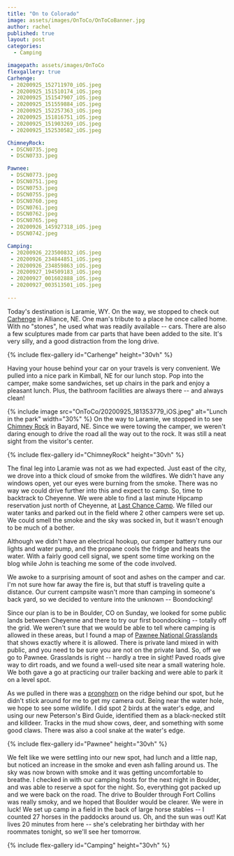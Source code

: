 ```yaml
---
title: "On to Colorado"
image: assets/images/OnToCo/OnToCoBanner.jpg
author: rachel
published: true
layout: post
categories:
  - Camping

imagepath: assets/images/OnToCo
flexgallery: true
Carhenge:
 - 20200925_152711970_iOS.jpeg
 - 20200925_151510174_iOS.jpeg
 - 20200925_151547907_iOS.jpeg
 - 20200925_151559884_iOS.jpeg
 - 20200925_152257363_iOS.jpeg
 - 20200925_151816751_iOS.jpeg
 - 20200925_151903269_iOS.jpeg
 - 20200925_152530582_iOS.jpeg

ChimneyRock:
 - DSCN0735.jpeg
 - DSCN0733.jpeg

Pawnee:
 - DSCN0773.jpeg
 - DSCN0751.jpeg
 - DSCN0753.jpeg
 - DSCN0755.jpeg
 - DSCN0760.jpeg
 - DSCN0761.jpeg
 - DSCN0762.jpeg
 - DSCN0765.jpeg
 - 20200926_145927318_iOS.jpeg
 - DSCN0742.jpeg

Camping:
 - 20200926_223500832_iOS.jpeg
 - 20200926_234844851_iOS.jpeg
 - 20200926_234859863_iOS.jpeg
 - 20200927_194509183_iOS.jpeg
 - 20200927_001602888_iOS.jpeg
 - 20200927_003513501_iOS.jpeg
 
---
```


Today's destination is Laramie, WY. On the way, we stopped to check out
[Carhenge](https://www.roadsideamerica.com/story/2606) in Alliance, NE.
One man's tribute to a place he once called home. With no "stones", he
used what was readily available -- cars. There are also a few sculptures
made from car parts that have been added to the site. It's very silly,
and a good distraction from the long drive.

{% include flex-gallery id="Carhenge" height="30vh" %}

Having your house behind your car on your travels is very convenient. We
pulled into a nice park in Kimball, NE for our lunch stop. Pop into the
camper, make some sandwiches, set up chairs in the park and enjoy a
pleasant lunch. Plus, the bathroom facilities are always there -- and
always clean!

{% include image 
  src="OnToCo/20200925_181353779_iOS.jpeg" 
  alt="Lunch in the park" 
  width="30%" 
%}
On the way to Laramie, we stopped in to see [Chimney
Rock](https://www.nps.gov/nr/travel/scotts_bluff/chimney_rock.html) in
Bayard, NE. Since we were towing the camper, we weren't daring enough to
drive the road all the way out to the rock. It was still a neat sight
from the visitor's center.

{% include flex-gallery id="ChimneyRock" height="30vh" %}

The final leg into Laramie was not as we had expected. Just east of the
city, we drove into a thick cloud of smoke from the wildfires. We didn't
have any windows open, yet our eyes were burning from the smoke. There
was no way we could drive further into this and expect to camp. So, time
to backtrack to Cheyenne. We were able to find a last minute Hipcamp
reservation just north of Cheyenne, at [Last Chance
Camp](https://www.hipcamp.com/wyoming/last-chance-camp-lodging-bus/ranch-camp).
We filled our water tanks and parked out in the field where 2 other
campers were set up. We could smell the smoke and the sky was socked in,
but it wasn't enough to be much of a bother.

Although we didn't have an electrical hookup, our camper battery runs
our lights and water pump, and the propane cools the fridge and heats
the water. With a fairly good cell signal, we spent some time working on
the blog while John is teaching me some of the code involved.

We awoke to a surprising amount of soot and ashes on the camper and car.
I'm not sure how far away the fire is, but that stuff is traveling quite
a distance. Our current campsite wasn't more than camping in someone's
back yard, so we decided to venture into the unknown -- Boondocking!

Since our plan is to be in Boulder, CO on Sunday, we looked for some
public lands between Cheyenne and there to try our first boondocking --
totally off the grid. We weren't sure that we would be able to tell
where camping is allowed in these areas, but I found a map of [Pawnee
National
Grasslands](https://www.fs.usda.gov/wps/portal/fsinternet/cs/detail/!ut/p/z0/04_Sj9CPykssy0xPLMnMz0vMAfIjo8zijQwgwNHCwN_DI8zPyBcqYKBfkO2oCABZcx5g/?position=Not%20Yet%20Determined.Html&pname=Arapaho&ss=110210&navtype=BROWSEBYSUBJECT&pnavid=null&navid=170000000)
that shows exactly where it is allowed. There is private land mixed in
with public, and you need to be sure you are not on the private land.
So, off we go to Pawnee. Grasslands is right -- hardly a tree in sight!
Paved roads give way to dirt roads, and we found a well-used site near a
small watering hole. We both gave a go at practicing our trailer backing
and were able to park it on a level spot.

As we pulled in there was a
[pronghorn](https://nhpbs.org/natureworks/pronghorn.htm) on the ridge
behind our spot, but he didn't stick around for me to get my camera out.
Being near the water hole, we hope to see some wildlife. I did spot 2
birds at the water's edge, and using our new Peterson's Bird Guide,
identified them as a black-necked stilt and killdeer. Tracks in the mud
show cows, deer, and something with some good claws. There was also a
cool snake at the water's edge.

{% include flex-gallery id="Pawnee" height="30vh" %}

We felt like we were settling into our new spot, had lunch and a little
nap, but noticed an increase in the smoke and even ash falling around
us. The sky was now brown with smoke and it was getting uncomfortable to
breathe. I checked in with our camping hosts for the next night in
Boulder, and was able to reserve a spot for the night. So, everything
got packed up and we were back on the road. The drive to Boulder through
Fort Collins was really smoky, and we hoped that Boulder would be
clearer. We were in luck! We set up camp in a field in the back of large
horse stables -- I counted 27 horses in the paddocks around us. Oh, and
the sun was out! Kat lives 20 minutes from here -- she's celebrating her
birthday with her roommates tonight, so we'll see her tomorrow.

{% include flex-gallery id="Camping" height="30vh" %}

